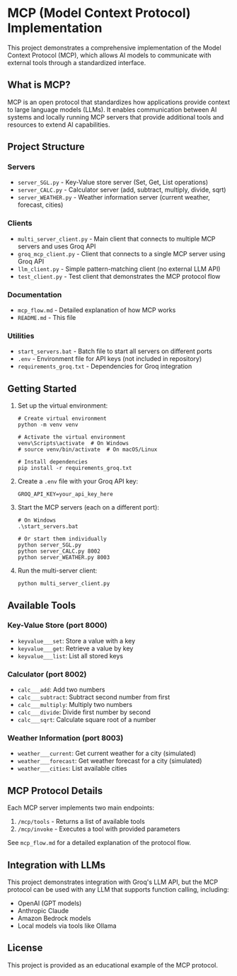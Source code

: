 # MCP (Model Context Protocol) Implementation

This project demonstrates a comprehensive implementation of the Model Context Protocol (MCP), which allows AI models to communicate with external tools through a standardized interface.

## What is MCP?

MCP is an open protocol that standardizes how applications provide context to large language models (LLMs). It enables communication between AI systems and locally running MCP servers that provide additional tools and resources to extend AI capabilities.

## Project Structure

### Servers
- `server_SGL.py` - Key-Value store server (Set, Get, List operations)
- `server_CALC.py` - Calculator server (add, subtract, multiply, divide, sqrt)
- `server_WEATHER.py` - Weather information server (current weather, forecast, cities)

### Clients
- `multi_server_client.py` - Main client that connects to multiple MCP servers and uses Groq API
- `groq_mcp_client.py` - Client that connects to a single MCP server using Groq API
- `llm_client.py` - Simple pattern-matching client (no external LLM API)
- `test_client.py` - Test client that demonstrates the MCP protocol flow

### Documentation
- `mcp_flow.md` - Detailed explanation of how MCP works
- `README.md` - This file

### Utilities
- `start_servers.bat` - Batch file to start all servers on different ports
- `.env` - Environment file for API keys (not included in repository)
- `requirements_groq.txt` - Dependencies for Groq integration

## Getting Started

1. Set up the virtual environment:
   ```
   # Create virtual environment
   python -m venv venv
   
   # Activate the virtual environment
   venv\Scripts\activate  # On Windows
   # source venv/bin/activate  # On macOS/Linux
   
   # Install dependencies
   pip install -r requirements_groq.txt
   ```

2. Create a `.env` file with your Groq API key:
   ```
   GROQ_API_KEY=your_api_key_here
   ```

3. Start the MCP servers (each on a different port):
   ```
   # On Windows
   .\start_servers.bat
   
   # Or start them individually
   python server_SGL.py
   python server_CALC.py 8002
   python server_WEATHER.py 8003
   ```

4. Run the multi-server client:
   ```
   python multi_server_client.py
   ```

## Available Tools

### Key-Value Store (port 8000)
- `keyvalue___set`: Store a value with a key
- `keyvalue___get`: Retrieve a value by key
- `keyvalue___list`: List all stored keys

### Calculator (port 8002)
- `calc___add`: Add two numbers
- `calc___subtract`: Subtract second number from first
- `calc___multiply`: Multiply two numbers
- `calc___divide`: Divide first number by second
- `calc___sqrt`: Calculate square root of a number

### Weather Information (port 8003)
- `weather___current`: Get current weather for a city (simulated)
- `weather___forecast`: Get weather forecast for a city (simulated)
- `weather___cities`: List available cities

## MCP Protocol Details

Each MCP server implements two main endpoints:

1. `/mcp/tools` - Returns a list of available tools
2. `/mcp/invoke` - Executes a tool with provided parameters

See `mcp_flow.md` for a detailed explanation of the protocol flow.

## Integration with LLMs

This project demonstrates integration with Groq's LLM API, but the MCP protocol can be used with any LLM that supports function calling, including:

- OpenAI (GPT models)
- Anthropic Claude
- Amazon Bedrock models
- Local models via tools like Ollama

## License

This project is provided as an educational example of the MCP protocol.